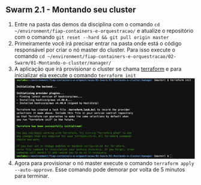 ## Swarm 2.1 - Montando seu cluster


1. Entre na pasta das demos da disciplina com o comando `cd ~/environment/fiap-containers-e-orquestracao/` e atualize o repositório com o comando `git reset --hard && git pull origin master`
2. Primeiramente você irá precisar entrar na pasta onde está o código responsável por criar o nó master do cluster. Para isso execute o comando `cd ~/environment/fiap-containers-e-orquestracao/02-Swarm/01-Montando-o-cluster/manager/`
3. A aplicação que irá provisionar o cluster se chama [terraform](https://www.terraform.io/) e para inicializar ela execute o comando `terraform init`
   ![](img/1.png)
4. Agora para provisionar o nó master execute o comando `terraform apply --auto-approve`. Esse comando pode demorar por volta de 5 minutos para terminar.
